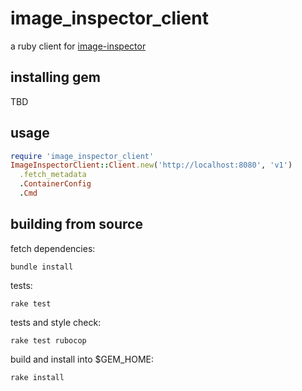 # image_inspector_client
a ruby client for [image-inspector](https://github.com/simon3z/image-inspector)

## installing gem
TBD

## usage
```ruby
require 'image_inspector_client'
ImageInspectorClient::Client.new('http://localhost:8080', 'v1')
  .fetch_metadata
  .ContainerConfig
  .Cmd
```

## building from source
fetch dependencies:
```
bundle install
```
tests:
```
rake test
```
tests and style check:
```
rake test rubocop
```

build and install into $GEM_HOME:
```
rake install
```

